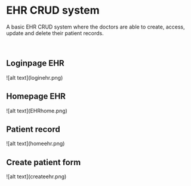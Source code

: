 <h1>EHR CRUD system </h1>
<p> A basic EHR CRUD system where the doctors are able to create, access, update and delete their patient records.</p>
<br>

<h2>Loginpage EHR</h2>
![alt text](loginehr.png)

<h2>Homepage EHR</h2>
![alt text](EHRhome.png)


<h2>Patient record</h2>
![alt text](homeehr.png)

<h2>Create patient form</h2>
![alt text](createehr.png)